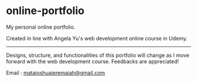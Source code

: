 # online-portfolio
My personal online portfolio. 

Created in line with Angela Yu's web development online course in Udemy.

--------------------------

Designs, structure, and functionalities of this portfolio will change as I move forward with the
web development course. Feedbacks are appreciated!

Email : matajoshuajeremaiah@gmail.com

